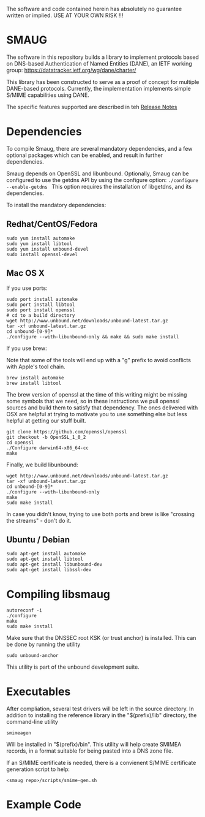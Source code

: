 The software and code contained herein has absolutely no guarantee
written or implied.  USE AT YOUR OWN RISK !!!

SMAUG
==========

The software in this repository builds a library to implement
protocols based on DNS-based Authentication of Named Entities (DANE),
an IETF working group: https://datatracker.ietf.org/wg/dane/charter/

This library has been constructed to serve as a proof of concept for
multiple DANE-based protocols.  Currently, the implementation
implements simple S/MIME capabilities using DANE.

The specific features supported are described in teh [Release
Notes](./ReleaseNotes.md)

Dependencies
======

To compile Smaug, there are several mandatory dependencies, and a few
optional packages which can be enabled, and result in further
dependencies.

Smaug depends on OpenSSL and libunbound.  Optionally, Smaug can be
configured to use the getdns API by using the configure option:
``./configure --enable-getdns ``
This option requires the installation of libgetdns, and its
dependencies.

To install the mandatory dependencies:

Redhat/CentOS/Fedora
----

```
sudo yum install automake
sudo yum install libtool
sudo yum install unbound-devel
sudo install openssl-devel
```

Mac OS X
---
If you use ports:
```
sudo port install automake
sudo port install libtool
sudo port install openssl
# cd to a build directory
wget http://www.unbound.net/downloads/unbound-latest.tar.gz
tar -xf unbound-latest.tar.gz
cd unbound-[0-9]*
./configure --with-libunbound-only && make && sudo make install
```

If you use brew:

Note that some of the tools will end up with a "g"
prefix to avoid conflicts with Apple's tool chain.

```
brew install automake
brew install libtool
```

The brew version of openssl at the time of this writing might
be missing some symbols that we need, so in these instructions
we pull openssl sources and build them to satisfy that dependency.
The ones delivered with OSX are helpful at trying to motivate you 
to use something else but less helpful at getting our stuff built.

```
git clone https://github.com/openssl/openssl
git checkout -b OpenSSL_1_0_2
cd openssl
./Configure darwin64-x86_64-cc
make
```

Finally, we build libunbound:

```
wget http://www.unbound.net/downloads/unbound-latest.tar.gz
tar -xf unbound-latest.tar.gz
cd unbound-[0-9]*
./configure --with-libunbound-only
make
sudo make install
```

In case you didn't know, trying to use both ports and brew is like
"crossing the streams" - don't do it.

Ubuntu / Debian
---

```
sudo apt-get install automake
sudo apt-get install libtool
sudo apt-get install libunbound-dev
sudo apt-get install libssl-dev
```


Compiling libsmaug
===========

```
autoreconf -i
./configure
make
sudo make install
```

Make sure that the DNSSEC root KSK (or trust anchor) is installed.  This can be done by running the utility

```sudo unbound-anchor ```

This utility is part of the unbound development suite.

Executables
===========

After compliation, several test drivers will be left in the source directory.  In addition to installing the
reference library in the &quot;$(prefix)/lib&quot; directory, the command-line utility

 ```
smimeagen
```

Will be installed in &quot;$(prefix)/bin&quot;.  This utility will help create SMIMEA records, in a format suitable
for being pasted into a DNS zone file.

If an S/MIME certificate is needed, there is a convienent S/MIME certificate generation script to help:

```
<smaug repo>/scripts/smime-gen.sh
```


Example Code
===========



